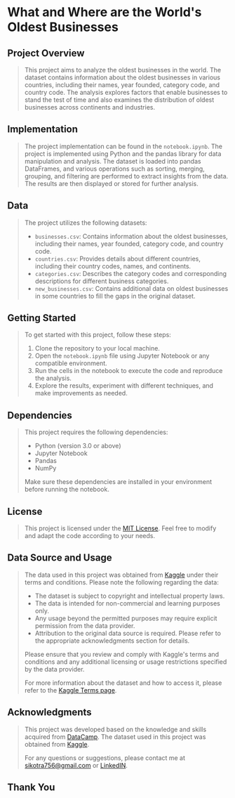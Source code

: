 # What and Where are the World's Oldest Businesses

## Project Overview
> This project aims to analyze the oldest businesses in the world. The dataset contains information about the oldest businesses in various countries, including their names, year founded, category code, and country code. The analysis explores factors that enable businesses to stand the test of time and also examines the distribution of oldest businesses across continents and industries.

## Implementation
> The project implementation can be found in the `notebook.ipynb`. The project is implemented using Python and the pandas library for data manipulation and analysis. The dataset is loaded into pandas DataFrames, and various operations such as sorting, merging, grouping, and filtering are performed to extract insights from the data. The results are then displayed or stored for further analysis.

## Data
> The project utilizes the following datasets:
> 
> - `businesses.csv`: Contains information about the oldest businesses, including their names, year founded, category code, and country code.
> - `countries.csv`: Provides details about different countries, including their country codes, names, and continents.
> - `categories.csv`: Describes the category codes and corresponding descriptions for different business categories.
> - `new_businesses.csv`: Contains additional data on oldest businesses in some countries to fill the gaps in the original dataset.

## Getting Started
> To get started with this project, follow these steps:
> 
> 1. Clone the repository to your local machine.
> 2. Open the `notebook.ipynb` file using Jupyter Notebook or any compatible environment.
> 3. Run the cells in the notebook to execute the code and reproduce the analysis.
> 4. Explore the results, experiment with different techniques, and make improvements as needed.

## Dependencies
> This project requires the following dependencies:
> - Python (version 3.0 or above)
> - Jupyter Notebook
> - Pandas
> - NumPy
> 
> Make sure these dependencies are installed in your environment before running the notebook.

## License
> This project is licensed under the [MIT License](LICENSE). Feel free to modify and adapt the code according to your needs.

## Data Source and Usage
> The data used in this project was obtained from [Kaggle](https://www.kaggle.com/) under their terms and conditions. Please note the following regarding the data:
> 
> - The dataset is subject to copyright and intellectual property laws.
> - The data is intended for non-commercial and learning purposes only.
> - Any usage beyond the permitted purposes may require explicit permission from the data provider.
> - Attribution to the original data source is required. Please refer to the appropriate acknowledgments section for details.
> 
> Please ensure that you review and comply with Kaggle's terms and conditions and any additional licensing or usage restrictions specified by the data provider.
> 
> For more information about the dataset and how to access it, please refer to the [Kaggle Terms page](https://www.kaggle.com/terms).

## Acknowledgments
> This project was developed based on the knowledge and skills acquired from [DataCamp](https://app.datacamp.com/). The dataset used in this project was obtained from [Kaggle](https://www.kaggle.com/).
>
> For any questions or suggestions, please contact me at sikotra756@gmail.com or [LinkedIN](https://www.linkedin.com/in/sikotra-shivam/).

## **Thank You**
